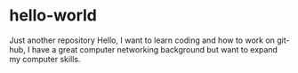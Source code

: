 # hello-world
Just another repository
Hello, I want to learn coding and how to work on git-hub, I have a great computer networking background but want to expand my computer skills.
